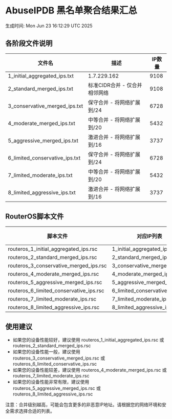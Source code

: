 # AbuseIPDB 黑名单聚合结果汇总
生成时间: Mon Jun 23 16:12:29 UTC 2025

## 各阶段文件说明

| 文件名 | 描述 | IP数量 |
|--------|------|--------|
| 1_initial_aggregated_ips.txt | 1.7.229.162 | 9108 |
| 2_standard_merged_ips.txt | 标准CIDR合并 - 仅合并相邻网络 | 9108 |
| 3_conservative_merged_ips.txt | 保守合并 - 将网络扩展到/24 | 6728 |
| 4_moderate_merged_ips.txt | 中等合并 - 将网络扩展到/20 | 5432 |
| 5_aggressive_merged_ips.txt | 激进合并 - 将网络扩展到/16 | 3737 |
| 6_limited_conservative_ips.txt | 保守合并 - 将网络扩展到/24 | 6728 |
| 7_limited_moderate_ips.txt | 中等合并 - 将网络扩展到/20 | 5432 |
| 8_limited_aggressive_ips.txt | 激进合并 - 将网络扩展到/16 | 3737 |

## RouterOS脚本文件

| 脚本文件 | 对应IP列表 | IP数量 |
|----------|------------|--------|
| routeros_1_initial_aggregated_ips.rsc | 1_initial_aggregated_ips.txt | 9108 |
| routeros_2_standard_merged_ips.rsc | 2_standard_merged_ips.txt | 9108 |
| routeros_3_conservative_merged_ips.rsc | 3_conservative_merged_ips.txt | 6728 |
| routeros_4_moderate_merged_ips.rsc | 4_moderate_merged_ips.txt | 5432 |
| routeros_5_aggressive_merged_ips.rsc | 5_aggressive_merged_ips.txt | 3737 |
| routeros_6_limited_conservative_ips.rsc | 6_limited_conservative_ips.txt | 6728 |
| routeros_7_limited_moderate_ips.rsc | 7_limited_moderate_ips.txt | 5432 |
| routeros_8_limited_aggressive_ips.rsc | 8_limited_aggressive_ips.txt | 3737 |

## 使用建议

- 如果您的设备性能较好，建议使用 routeros_1_initial_aggregated_ips.rsc 或 routeros_2_standard_merged_ips.rsc
- 如果您的设备性能一般，建议使用 routeros_3_conservative_merged_ips.rsc 或 routeros_6_limited_conservative_ips.rsc
- 如果您的设备性能较差，建议使用 routeros_4_moderate_merged_ips.rsc 或 routeros_7_limited_moderate_ips.rsc
- 如果您的设备性能非常有限，建议使用 routeros_5_aggressive_merged_ips.rsc 或 routeros_8_limited_aggressive_ips.rsc

注意：合并级别越高，可能会包含更多的非恶意IP地址。请根据您的网络环境和安全需求选择合适的列表。
